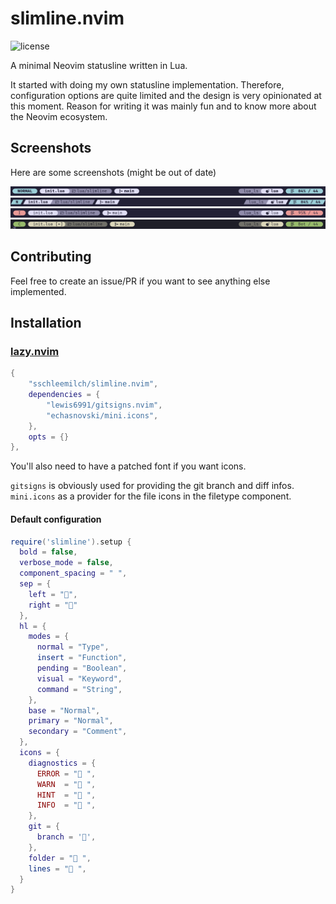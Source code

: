 # slimline.nvim

<!-- panvimdoc-ignore-start -->

![license](https://img.shields.io/github/license/sschleemilch/slimline.nvim?style=flat-square)

<!-- panvimdoc-ignore-end -->

A minimal Neovim statusline written in Lua.

It started with doing my own statusline implementation.
Therefore, configuration options are quite limited and the design is very
opinionated at this moment.
Reason for writing it was mainly fun and to know more about the Neovim ecosystem.

## Screenshots

Here are some screenshots (might be out of date)

![s1](./doc/screenshots/s1.png)
![s2](./doc/screenshots/s2.png)
![s3](./doc/screenshots/s3.png)
![s4](./doc/screenshots/s4.png)

## Contributing

Feel free to create an issue/PR if you want to see anything else implemented.

<!-- panvimdoc-ignore-start -->

## Installation

### [lazy.nvim](https://github.com/folke/lazy.nvim)

```lua
{
    "sschleemilch/slimline.nvim",
    dependencies = {
        "lewis6991/gitsigns.nvim",
        "echasnovski/mini.icons",
    },
    opts = {}
},
```

You'll also need to have a patched font if you want icons.

`gitsigns` is obviously used for providing the git branch and diff infos.
`mini.icons` as a provider for the file icons in the filetype component.


#### Default configuration


```lua
require('slimline').setup {
  bold = false,
  verbose_mode = false,
  component_spacing = " ",
  sep = {
    left = "",
    right = ""
  },
  hl = {
    modes = {
      normal = "Type",
      insert = "Function",
      pending = "Boolean",
      visual = "Keyword",
      command = "String",
    },
    base = "Normal",
    primary = "Normal",
    secondary = "Comment",
  },
  icons = {
    diagnostics = {
      ERROR = " ",
      WARN  = " ",
      HINT  = " ",
      INFO  = " ",
    },
    git = {
      branch = '',
    },
    folder = " ",
    lines = " ",
  }
}
```
